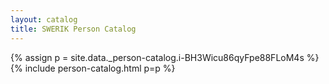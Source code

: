```yaml
---
layout: catalog
title: SWERIK Person Catalog
---
```

{% assign p = site.data._person-catalog.i-BH3Wicu86qyFpe88FLoM4s %}
{% include person-catalog.html p=p %}

